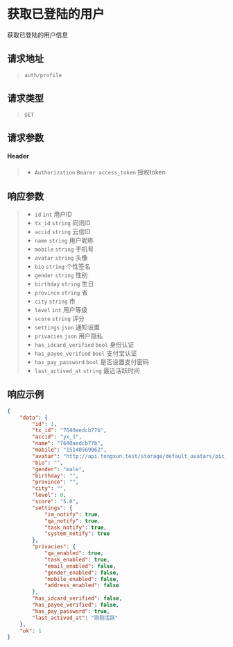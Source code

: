 # 获取已登陆的用户

获取已登陆的用户信息

## 请求地址

> `auth/profile`

## 请求类型

> `GET`

## 请求参数

#### Header

> - `Authorization` `Bearer access_token` 授权token

## 响应参数

> - `id` `int` 用户ID
> - `tx_id` `string` 同讯ID
> - `accid` `string` 云信ID
> - `name` `string` 用户昵称
> - `mobile` `string` 手机号
> - `avatar` `string` 头像
> - `bio` `string` 个性签名
> - `gender` `string` 性别
> - `birthday` `string` 生日
> - `province` `string` 省
> - `city` `string` 市
> - `level` `int` 用户等级
> - `score` `string` 评分
> - `settings` `json` 通知设置
> - `privacies` `json` 用户隐私
> - `has_idcard_verified` `bool` 身份认证
> - `has_payee_verified` `bool` 支付宝认证
> - `has_pay_password` `bool` 是否设置支付密码
> - `last_actived_at` `string` 最近活跃时间

## 响应示例

```json
{
    "data": {
        "id": 1,
        "tx_id": "7640aedcb77b",
        "accid": "yx_1",
        "name": "7640aedcb77b",
        "mobile": "15140569062",
        "avatar": "http://api.tongxun.test/storage/default_avatars/pic_020.jpg",
        "bio": "",
        "gender": "male",
        "birthday": "",
        "province": "",
        "city": "",
        "level": 0,
        "score": "5.0",
        "settings": {
            "im_notify": true,
            "qa_notify": true,
            "task_notify": true,
            "system_notify": true
        },
        "privacies": {
            "qa_enabled": true,
            "task_enabled": true,
            "email_enabled": false,
            "gender_enabled": false,
            "mobile_enabled": false,
            "address_enabled": false
        },
        "has_idcard_verified": false,
        "has_payee_verified": false,
        "has_pay_password": true,
        "last_actived_at": "刚刚活跃" 
    },
    "ok": 1
}
```